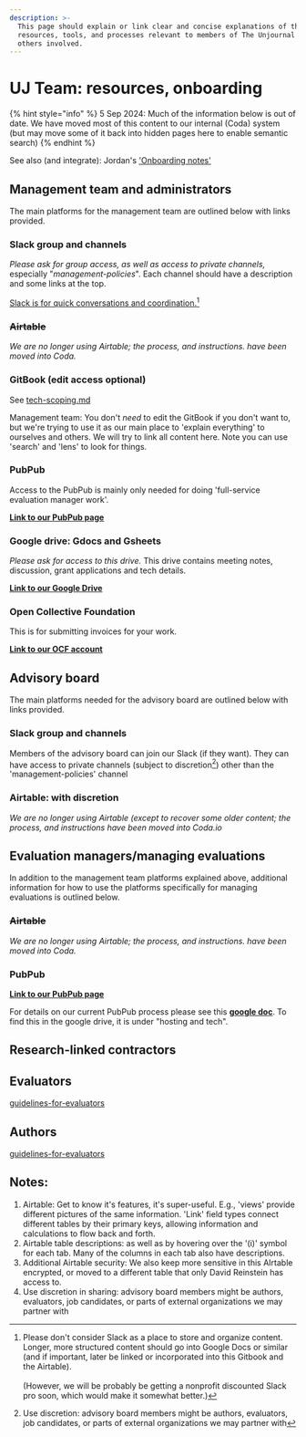 ```yaml
---
description: >-
  This page should explain or link clear and concise explanations of the key
  resources, tools, and processes relevant to members of The Unjournal team, and
  others involved.
---
```


# UJ Team: resources, onboarding

{% hint style="info" %}
5 Sep 2024: Much of the information below is out of date. We have moved most of  this content to our internal (Coda) system (but may move some of it back into hidden pages here to enable semantic search)
{% endhint %}



See also (and integrate): Jordan's ['Onboarding notes'](https://docs.google.com/document/d/1Pw-PRvri7xdqO8HWpfCPjRDAZZhgjOlxCFZoJ3wE5IU/edit)

## Management team and administrators

The main platforms for the management team are outlined below with links provided.

### Slack group and channels

_Please ask for group access, as well as access to private channels,_ especially "_management-policies_". Each channel should have a description and some links at the top.

[Slack is for quick conversations and coordination.](#user-content-fn-1)[^1]

### ~~Airtable~~



_We are no longer using Airtable; the process,  and instructions. have been moved into Coda._



### **GitBo**ok (edit access optional)

See [tech-scoping.md](../tech-tools-and-resources/tech-scoping.md "mention")

Management team: You don't _need_ to edit the GitBook if you don't want to, but we're trying to use it as our main place to 'explain everything' to ourselves and others. We will try to link all content here. Note you can use 'search' and 'lens' to look for things.

### PubPub

Access to the PubPub is mainly only needed for doing 'full-service evaluation manager work'.

[**Link to our PubPub page**](https://unjournal.pubpub.org)

### Google drive: Gdocs and Gsheets

_Please ask for access to this drive._ This drive contains meeting notes, discussion, grant applications and tech details.

[**Link to our Google Drive**](https://drive.google.com/drive/u/0/folders/1xcNO7r66tupRYrUGzWjTYfhpdMr1Vlyi)

### Open Collective Foundation

This is for submitting invoices for your work.

[**Link to our OCF account**](https://opencollective.com/the-unjournal)

## Advisory board

The main platforms needed for the advisory board are outlined below with links provided.

### Slack group and channels

Members of the advisory board can join our Slack (if they want). They can have access to private channels (subject to discretion[^2]) other than the 'management-policies' channel

### Airtable: with discretion

_We are no longer using Airtable (except to recover some older content; the process,  and instructions have been moved into Coda.io_



###

## Evaluation managers/managing evaluations

In addition to the management team platforms explained above, additional information for how to use the platforms specifically for managing evaluations is outlined below.

### ~~Airtable~~

_We are no longer using Airtable; the process,  and instructions. have been moved into Coda._ &#x20;

### PubPub

[**Link to our PubPub page**](https://unjournal.pubpub.org)

For details on our current PubPub process please see this [**google doc**](https://docs.google.com/document/d/18Yr95JbeCrDOrn4GpYWamxj2ZcOp9Ex\_arfz-7jZnko/edit#heading=h.57ljlv1pdkue). To find this in the google drive, it is under "hosting and tech".



## Research-linked contractors

## Evaluators

[guidelines-for-evaluators](../policies-projects-evaluation-workflow/evaluation/guidelines-for-evaluators/ "mention")

## Authors

[guidelines-for-evaluators](../policies-projects-evaluation-workflow/evaluation/guidelines-for-evaluators/ "mention")



## Notes:

1. Airtable: Get to know it's features, it's super-useful. E.g., 'views' provide different pictures of the same information. 'Link' field types connect different tables by their primary keys, allowing information and calculations to flow back and forth.
2. Airtable table descriptions: as well as by hovering over the '(i)' symbol for each tab. Many of the columns in each tab also have descriptions.
3. Additional Airtable security: We also keep more sensitive in this AIrtable encrypted, or moved to a different table that only David Reinstein has access to.
4. Use discretion in sharing: advisory board members might be authors, evaluators, job candidates, or parts of external organizations we may partner with



[^1]: Please don't consider Slack as a place to store and organize content. Longer, more structured content should go into Google Docs or similar (and if important, later be linked or incorporated into this Gitbook and the Airtable).\
    \
    (However, we will be probably be getting a nonprofit discounted Slack pro soon, which would make it somewhat better.)

[^2]: Use discretion: advisory board members might be authors, evaluators, job candidates, or parts of external organizations we may partner with
